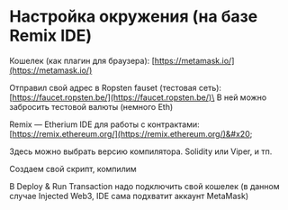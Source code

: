 # Настройка окружения (на базе Remix IDE)

Кошелек (как плагин для браузера): [https://metamask.io/](https://metamask.io/)

Отправил свой адрес в Ropsten fauset (тестовая сеть): [https://faucet.ropsten.be/](https://faucet.ropsten.be/)\
В ней можно забросить тестовой валюты (немного Eth)

Remix — Etherium IDE для работы с контрактами: [https://remix.ethereum.org/](https://remix.ethereum.org/)&#x20;

Здесь можно выбрать версию компилятора. Solidity или Viper, и тп.&#x20;

Создаем свой скрипт, компилим&#x20;

В Deploy & Run Transaction надо подключить свой кошелек (в данном случае Injected Web3, IDE сама подхватит аккаунт MetaMask)

